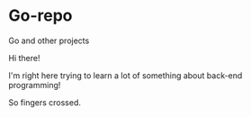 # Go-repo
Go and other projects

Hi there! 

I'm right here trying to learn a lot of something about back-end programming!

So fingers crossed.
